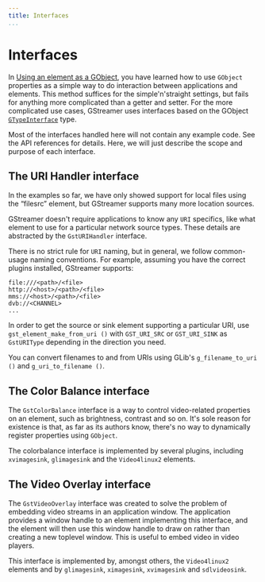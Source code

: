 ```yaml
---
title: Interfaces
...
```


# Interfaces

In [Using an element as a GObject][element-object], you have
learned how to use `GObject` properties as a simple way to do
interaction between applications and elements. This method suffices for
the simple'n'straight settings, but fails for anything more complicated
than a getter and setter. For the more complicated use cases, GStreamer
uses interfaces based on the GObject
[`GTypeInterface`](http://library.gnome.org/devel/gobject/stable/gtype-non-instantiable-classed.html)
type.

Most of the interfaces handled here will not contain any example code.
See the API references for details. Here, we will just describe the
scope and purpose of each interface.

[element-object]: application-development/basics/elements.md#using-an-element-as-a-gobject

## The URI Handler interface

In the examples so far, we have only showed support for local files
using the “filesrc” element, but GStreamer supports many more location
sources.

GStreamer doesn't require applications to know any `URI` specifics, like
what element to use for a particular network source types. These details
are abstracted by the `GstURIHandler` interface.

There is no strict rule for `URI` naming, but in general, we follow
common-usage naming conventions. For example, assuming you have the
correct plugins installed, GStreamer supports:

```
file:///<path>/<file>
http://<host>/<path>/<file>
mms://<host>/<path>/<file>
dvb://<CHANNEL>
...
```

In order to get the source or sink element supporting a particular URI,
use `gst_element_make_from_uri ()` with `GST_URI_SRC` or `GST_URI_SINK`
as `GstURIType` depending in the direction you need.

You can convert filenames to and from URIs using GLib's
`g_filename_to_uri ()` and `g_uri_to_filename ()`.

## The Color Balance interface

The `GstColorBalance` interface is a way to control video-related properties
on an element, such as brightness, contrast and so on. It's sole reason
for existence is that, as far as its authors know, there's no way to
dynamically register properties using `GObject`.

The colorbalance interface is implemented by several plugins, including
`xvimagesink`, `glimagesink` and the `Video4linux2` elements.

## The Video Overlay interface

The `GstVideoOverlay` interface was created to solve the problem of
embedding video streams in an application window. The application
provides a window handle to an element implementing this interface,
and the element will then use this window handle to draw on
rather than creating a new toplevel window. This is useful to embed
video in video players.

This interface is implemented by, amongst others, the `Video4linux2`
elements and by `glimagesink`, `ximagesink`, `xvimagesink` and `sdlvideosink`.
